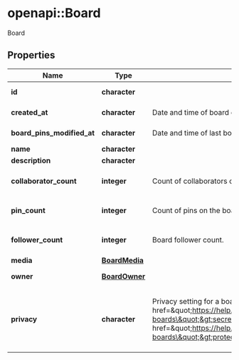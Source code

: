 # openapi::Board

Board

## Properties
Name | Type | Description | Notes
------------ | ------------- | ------------- | -------------
**id** | **character** |  | [optional] [readonly] 
**created_at** | **character** | Date and time of board creation. | [optional] [readonly] 
**board_pins_modified_at** | **character** | Date and time of last board pins modified. | [optional] [readonly] 
**name** | **character** |  | 
**description** | **character** |  | [optional] 
**collaborator_count** | **integer** | Count of collaborators on the board. | [optional] [readonly] [Min: 0] 
**pin_count** | **integer** | Count of pins on the board. | [optional] [readonly] [Min: 0] 
**follower_count** | **integer** | Board follower count. | [optional] [readonly] [Min: 0] 
**media** | [**BoardMedia**](Board_media.md) |  | [optional] 
**owner** | [**BoardOwner**](BoardOwner.md) |  | [optional] [readonly] 
**privacy** | **character** | Privacy setting for a board. Learn more about &lt;a href&#x3D;\&quot;https://help.pinterest.com/en/article/secret-boards\&quot;&gt;secret boards&lt;/a&gt; and &lt;a href&#x3D;\&quot;https://help.pinterest.com/en/business/article/protected-boards\&quot;&gt;protected boards&lt;/a&gt; | [optional] [default to &quot;PUBLIC&quot;] [Enum: [PUBLIC, PROTECTED, SECRET]] 


